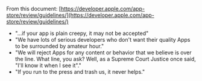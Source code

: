 From this document: [https://developer.apple.com/app-store/review/guidelines/](https://developer.apple.com/app-store/review/guidelines/)

- "…if your app is plain creepy, it may not be accepted"
- "We have lots of serious developers who don't want their quality Apps to be surrounded by amateur hour."
- "We will reject Apps for any content or behavior that we believe is over the line. What line, you ask? Well, as a Supreme Court Justice once said, "I'll know it when I see it"."
- "If you run to the press and trash us, it never helps."